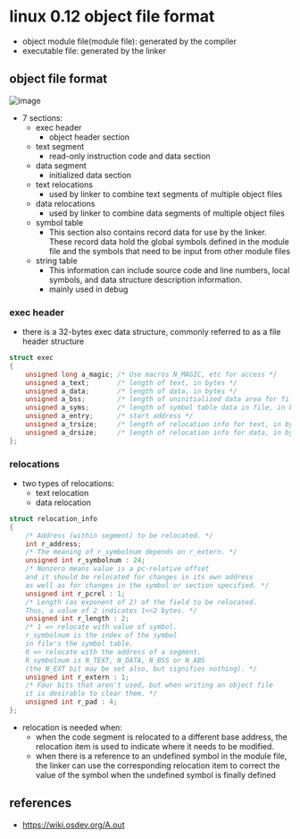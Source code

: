 # linux 0.12 object file format

* object module file(module file): generated by the compiler
* executable file: generated by the linker

## object file format
![image](https://user-images.githubusercontent.com/35479537/224489508-436d9814-16ed-4107-9e45-b7c5150687e2.png)

* 7 sections:
    * exec header
        * object header section
    * text segment
        * read-only instruction code and data section
    * data segment
        * initialized data section
    * text relocations
        * used by linker to combine text segments of multiple object files
    * data relocations
        * used by linker to combine data segments of multiple object files
    * symbol table
        * This section also contains record data for use by the linker. These record data hold the global symbols defined in the module file and the symbols that need to be input from other module files
    * string table
        *  This information can include source code and line numbers, local symbols, and data structure description information.
        *  mainly used in debug


### exec header
* there is a 32-bytes exec data structure, commonly referred to as a file header structure
```c
struct exec
{
    unsigned long a_magic; /* Use macros N_MAGIC, etc for access */
    unsigned a_text;       /* length of text, in bytes */
    unsigned a_data;       /* length of data, in bytes */
    unsigned a_bss;        /* length of uninitialized data area for file, in bytes */
    unsigned a_syms;       /* length of symbol table data in file, in bytes */
    unsigned a_entry;      /* start address */
    unsigned a_trsize;     /* length of relocation info for text, in bytes */
    unsigned a_drsize;     /* length of relocation info for data, in bytes */
};
```

### relocations
* two types of relocations:
    * text relocation
    * data relocation

```c
struct relocation_info
{
    /* Address (within segment) to be relocated. */
    int r_address;
    /* The meaning of r_symbolnum depends on r_extern. */
    unsigned int r_symbolnum : 24;
    /* Nonzero means value is a pc-relative offset
    and it should be relocated for changes in its own address
    as well as for changes in the symbol or section specified. */
    unsigned int r_pcrel : 1;
    /* Length (as exponent of 2) of the field to be relocated.
    Thus, a value of 2 indicates 1<<2 bytes. */
    unsigned int r_length : 2;
    /* 1 => relocate with value of symbol.
    r_symbolnum is the index of the symbol
    in file's the symbol table.
    0 => relocate with the address of a segment.
    R_symbolnum is N_TEXT, N_DATA, N_BSS or N_ABS
    (the N_EXT bit may be set also, but signifies nothing). */
    unsigned int r_extern : 1;
    /* Four bits that aren't used, but when writing an object file
    it is desirable to clear them. */
    unsigned int r_pad : 4;
};
```
* relocation is needed when:
    * when the code segment is relocated to a different base address, the relocation item is used to indicate where it needs to be modified.
    * when there is a reference to an undefined symbol in the module file, the linker can use the corresponding relocation item to correct the value of the symbol when the undefined symbol is finally defined

## references
* https://wiki.osdev.org/A.out
